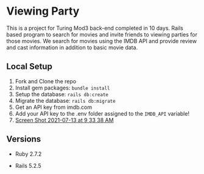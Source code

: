 # Viewing Party

This is a project for Turing Mod3 back-end completed in 10 days. Rails based program to search for movies and invite friends to viewing parties for those movies. We search for movies using the IMDB API and provide review and cast information in addition to basic movie data.

## Local Setup

1. Fork and Clone the repo
2. Install gem packages: `bundle install`
3. Setup the database: `rails db:create`
4. Migrate the database: `rails db:migrate`
5. Get an API key from imdb.com
6. Add your API key to the .env folder assigned to the `IMDB_API` variable!
7. [Screen Shot 2021-07-13 at 9 33 38 AM](https://user-images.githubusercontent.com/78388882/125481379-e59d6707-6fc7-4c19-bde8-3788857fd114.png)



## Versions

- Ruby 2.7.2

- Rails 5.2.5
